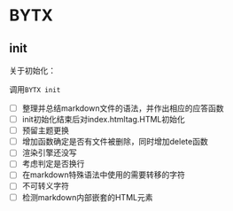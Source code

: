 # BYTX

## init

关于初始化：

调用`BYTX init` 



- [ ] 整理并总结markdown文件的语法，并作出相应的应答函数
- [ ] init初始化结束后对index.htmltag.HTML初始化
- [ ] 预留主题更换
- [ ] 增加函数确定是否有文件被删除，同时增加delete函数
- [ ] 渲染引擎还没写
- [ ] 考虑判定是否换行
- [ ] 在markdown特殊语法中使用的需要转移的字符
- [ ] 不可转义字符
- [ ] 检测markdown内部嵌套的HTML元素